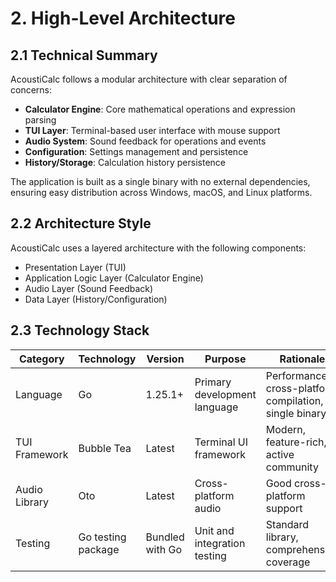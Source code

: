 # 2. High-Level Architecture

## 2.1 Technical Summary

AcoustiCalc follows a modular architecture with clear separation of concerns:
- **Calculator Engine**: Core mathematical operations and expression parsing
- **TUI Layer**: Terminal-based user interface with mouse support
- **Audio System**: Sound feedback for operations and events
- **Configuration**: Settings management and persistence
- **History/Storage**: Calculation history persistence

The application is built as a single binary with no external dependencies, ensuring easy distribution across Windows, macOS, and Linux platforms.

## 2.2 Architecture Style

AcoustiCalc uses a layered architecture with the following components:
- Presentation Layer (TUI)
- Application Logic Layer (Calculator Engine)
- Audio Layer (Sound Feedback)
- Data Layer (History/Configuration)

## 2.3 Technology Stack

| Category | Technology | Version | Purpose | Rationale |
|---------|------------|---------|---------|-----------|
| Language | Go | 1.25.1+ | Primary development language | Performance, cross-platform compilation, single binary |
| TUI Framework | Bubble Tea | Latest | Terminal UI framework | Modern, feature-rich, active community |
| Audio Library | Oto | Latest | Cross-platform audio | Good cross-platform support |
| Testing | Go testing package | Bundled with Go | Unit and integration testing | Standard library, comprehensive coverage |
